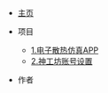 * [主页](http://localhost:3000/#/)

* 项目
  * [1.电子散热仿真APP](project/icesme) 
  * [2.神工坊账号设置](project/simforgecount) 

* 作者